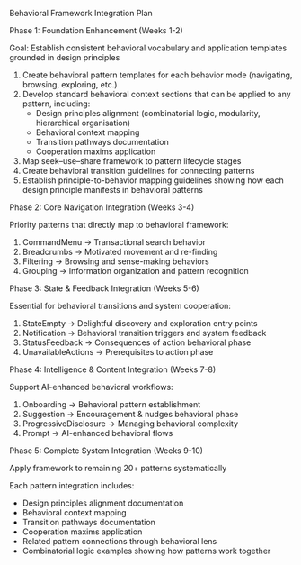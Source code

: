 Behavioral Framework Integration Plan

Phase 1: Foundation Enhancement (Weeks 1-2)

Goal: Establish consistent behavioral vocabulary and application
templates grounded in design principles

1. Create behavioral pattern templates for each behavior mode
(navigating, browsing, exploring, etc.)
2. Develop standard behavioral context sections that can be applied
to any pattern, including:
   - Design principles alignment (combinatorial logic, modularity, hierarchical organisation)
   - Behavioral context mapping
   - Transition pathways documentation
   - Cooperation maxims application
3. Map seek–use–share framework to pattern lifecycle stages
4. Create behavioral transition guidelines for connecting patterns
5. Establish principle-to-behavior mapping guidelines showing how each
design principle manifests in behavioral patterns

Phase 2: Core Navigation Integration (Weeks 3-4)

Priority patterns that directly map to behavioral framework:

1. CommandMenu → Transactional search behavior
2. Breadcrumbs → Motivated movement and re-finding
3. Filtering → Browsing and sense-making behaviors
4. Grouping → Information organization and pattern recognition

Phase 3: State & Feedback Integration (Weeks 5-6)

Essential for behavioral transitions and system cooperation:

1. StateEmpty → Delightful discovery and exploration entry points
2. Notification → Behavioral transition triggers and system feedback
3. StatusFeedback → Consequences of action behavioral phase
4. UnavailableActions → Prerequisites to action phase

Phase 4: Intelligence & Content Integration (Weeks 7-8)

Support AI-enhanced behavioral workflows:

1. Onboarding → Behavioral pattern establishment
2. Suggestion → Encouragement & nudges behavioral phase
3. ProgressiveDisclosure → Managing behavioral complexity
4. Prompt → AI-enhanced behavioral flows

Phase 5: Complete System Integration (Weeks 9-10)

Apply framework to remaining 20+ patterns systematically

Each pattern integration includes:
- Design principles alignment documentation
- Behavioral context mapping
- Transition pathways documentation
- Cooperation maxims application
- Related pattern connections through behavioral lens
- Combinatorial logic examples showing how patterns work together